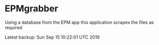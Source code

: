 # EPMgrabber
Using a database from the EPM app this application scrapes the files as required


Latest backup: Sun Sep 15 10:22:01 UTC 2019
